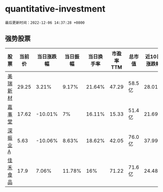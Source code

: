 # quantitative-investment

`最后更新时间：2022-12-06 14:37:28 +0800`

## 强势股票

|股票|当前价|当日涨跌幅|当日振幅|当日换手率|市盈率TTM|总市值|近10日涨跌幅|
|----|----|----|----|----|----|----|----|
|[美瑞新材](https://xueqiu.com/S/SZ300848)|29.25|3.21%|9.17%|21.64%|47.29|58.5亿|28.01%|
|[嘉事堂](https://xueqiu.com/S/SZ002462)|17.62|-10.01%|7%|16.11%|15.33|51.4亿|21.69%|
|[深振业A](https://xueqiu.com/S/SZ000006)|5.63|-10.06%|8.63%|18.62%|42.05|76.0亿|37.99%|
|[佳禾食品](https://xueqiu.com/S/SH605300)|17.9|7.06%|11.78%|16%|71.22|71.6亿|24.48%|
